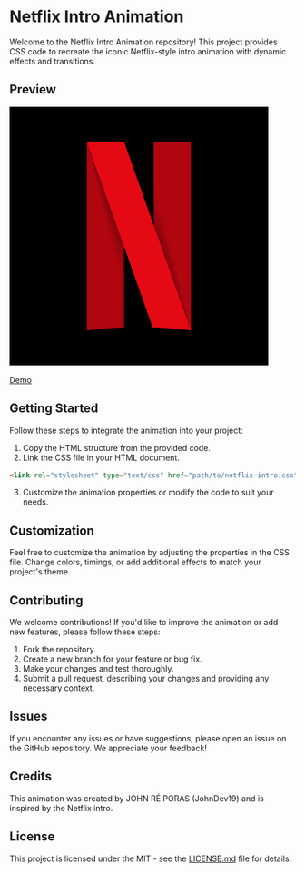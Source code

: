 # Netflix Intro Animation

Welcome to the Netflix Intro Animation repository! This project provides CSS code to recreate the iconic Netflix-style intro animation with dynamic effects and transitions.

## Preview

![Demo](Netflix.png)

[Demo](https://johndev19.github.io/Netflix-Intro-Animation/)


## Getting Started

Follow these steps to integrate the animation into your project:

1. Copy the HTML structure from the provided code.
2. Link the CSS file in your HTML document.

```html
<link rel="stylesheet" type="text/css" href="path/to/netflix-intro.css">
```

3. Customize the animation properties or modify the code to suit your needs.

## Customization

Feel free to customize the animation by adjusting the properties in the CSS file. Change colors, timings, or add additional effects to match your project's theme.

## Contributing

We welcome contributions! If you'd like to improve the animation or add new features, please follow these steps:

1. Fork the repository.
2. Create a new branch for your feature or bug fix.
3. Make your changes and test thoroughly.
4. Submit a pull request, describing your changes and providing any necessary context.

## Issues

If you encounter any issues or have suggestions, please open an issue on the GitHub repository. We appreciate your feedback!

## Credits

This animation was created by JOHN RÉ PORAS (JohnDev19) and is inspired by the Netflix intro.

## License

This project is licensed under the MIT - see the [LICENSE.md](LICENSE.md) file for details.
